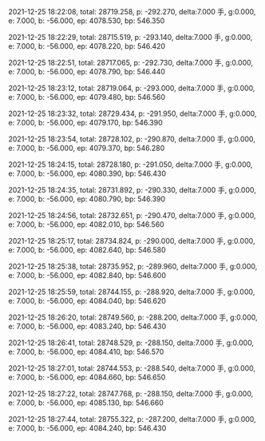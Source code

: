 2021-12-25 18:22:08, total: 28719.258, p: -292.270, delta:7.000 手, g:0.000, e: 7.000, b: -56.000, ep: 4078.530, bp: 546.350

2021-12-25 18:22:29, total: 28715.519, p: -293.140, delta:7.000 手, g:0.000, e: 7.000, b: -56.000, ep: 4078.220, bp: 546.420

2021-12-25 18:22:51, total: 28717.065, p: -292.730, delta:7.000 手, g:0.000, e: 7.000, b: -56.000, ep: 4078.790, bp: 546.440

2021-12-25 18:23:12, total: 28719.064, p: -293.000, delta:7.000 手, g:0.000, e: 7.000, b: -56.000, ep: 4079.480, bp: 546.560

2021-12-25 18:23:32, total: 28729.434, p: -291.950, delta:7.000 手, g:0.000, e: 7.000, b: -56.000, ep: 4079.170, bp: 546.390

2021-12-25 18:23:54, total: 28728.102, p: -290.870, delta:7.000 手, g:0.000, e: 7.000, b: -56.000, ep: 4079.370, bp: 546.280

2021-12-25 18:24:15, total: 28728.180, p: -291.050, delta:7.000 手, g:0.000, e: 7.000, b: -56.000, ep: 4080.390, bp: 546.430

2021-12-25 18:24:35, total: 28731.892, p: -290.330, delta:7.000 手, g:0.000, e: 7.000, b: -56.000, ep: 4080.790, bp: 546.390

2021-12-25 18:24:56, total: 28732.651, p: -290.470, delta:7.000 手, g:0.000, e: 7.000, b: -56.000, ep: 4082.010, bp: 546.560

2021-12-25 18:25:17, total: 28734.824, p: -290.000, delta:7.000 手, g:0.000, e: 7.000, b: -56.000, ep: 4082.640, bp: 546.580

2021-12-25 18:25:38, total: 28735.952, p: -289.960, delta:7.000 手, g:0.000, e: 7.000, b: -56.000, ep: 4082.840, bp: 546.600

2021-12-25 18:25:59, total: 28744.155, p: -288.920, delta:7.000 手, g:0.000, e: 7.000, b: -56.000, ep: 4084.040, bp: 546.620

2021-12-25 18:26:20, total: 28749.560, p: -288.200, delta:7.000 手, g:0.000, e: 7.000, b: -56.000, ep: 4083.240, bp: 546.430

2021-12-25 18:26:41, total: 28748.529, p: -288.150, delta:7.000 手, g:0.000, e: 7.000, b: -56.000, ep: 4084.410, bp: 546.570

2021-12-25 18:27:01, total: 28744.553, p: -288.540, delta:7.000 手, g:0.000, e: 7.000, b: -56.000, ep: 4084.660, bp: 546.650

2021-12-25 18:27:22, total: 28747.768, p: -288.150, delta:7.000 手, g:0.000, e: 7.000, b: -56.000, ep: 4085.130, bp: 546.660

2021-12-25 18:27:44, total: 28755.322, p: -287.200, delta:7.000 手, g:0.000, e: 7.000, b: -56.000, ep: 4084.240, bp: 546.430